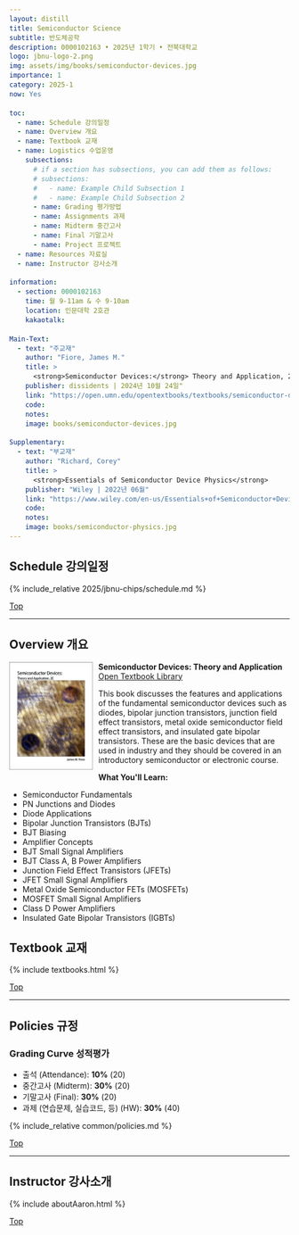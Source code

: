 ```yaml
---
layout: distill
title: Semiconductor Science
subtitle: 반도체공학
description: 0000102163 • 2025년 1학기 • 전북대학교
logo: jbnu-logo-2.png
img: assets/img/books/semiconductor-devices.jpg
importance: 1
category: 2025-1
now: Yes

toc:
  - name: Schedule 강의일정
  - name: Overview 개요
  - name: Textbook 교재
  - name: Logistics 수업운영
    subsections:
      # if a section has subsections, you can add them as follows:
      # subsections:
      #   - name: Example Child Subsection 1
      #   - name: Example Child Subsection 2
      - name: Grading 평가방법
      - name: Assignments 과제
      - name: Midterm 중간고사
      - name: Final 기말고사
      - name: Project 프로젝트
  - name: Resources 자료실
  - name: Instructor 강사소개

information:
  - section: 0000102163
    time: 월 9-11am & 수 9-10am
    location: 인문대학 2호관
    kakaotalk:

Main-Text:
  - text: "주교재"
    author: "Fiore, James M."
    title: >
      <strong>Semiconductor Devices:</strong> Theory and Application, 2nd Edition
    publisher: dissidents | 2024년 10월 24일"
    link: "https://open.umn.edu/opentextbooks/textbooks/semiconductor-devices-theory-and-application"
    code:
    notes:
    image: books/semiconductor-devices.jpg

Supplementary:
  - text: "부교재"
    author: "Richard, Corey"
    title: >
      <strong>Essentials of Semiconductor Device Physics</strong>
    publisher: "Wiley | 2022년 06월"
    link: "https://www.wiley.com/en-us/Essentials+of+Semiconductor+Device+Physics-p-9781119884132"
    code:
    notes:
    image: books/semiconductor-physics.jpg
---
```


## Schedule 강의일정

{% include_relative 2025/jbnu-chips/schedule.md %}

<a class="btncv" href="#">Top</a>

---

## Overview 개요

<img style="float: left; width: 150px; margin: 0 10px 10px 0;" src="/assets/img/books/semiconductor-devices.jpg" />

<strong>Semiconductor Devices: Theory and Application</strong> <a href="https://open.umn.edu/opentextbooks/textbooks/semiconductor-devices-theory-and-application">Open Textbook Library</a>

This book discusses the features and applications of the fundamental semiconductor devices such as diodes, bipolar junction transistors, junction field effect transistors, metal oxide semiconductor field effect transistors, and insulated gate bipolar transistors. These are the basic devices that are used in industry and they should be covered in an introductory semiconductor or electronic course.

**What You'll Learn:**

- Semiconductor Fundamentals
- PN Junctions and Diodes
- Diode Applications
- Bipolar Junction Transistors (BJTs)
- BJT Biasing
- Amplifier Concepts
- BJT Small Signal Amplifiers
- BJT Class A, B Power Amplifiers
- Junction Field Effect Transistors (JFETs)
- JFET Small Signal Amplifiers
- Metal Oxide Semiconductor FETs (MOSFETs)
- MOSFET Small Signal Amplifiers
- Class D Power Amplifiers
- Insulated Gate Bipolar Transistors (IGBTs)

## Textbook 교재

{% include textbooks.html %}

<a class="btncv" href="#">Top</a>

---

## Policies 규정

### Grading Curve 성적평가

- 출석 (Attendance): **10%** (20)
- 중간고사 (Midterm): **30%** (20)
- 기말고사 (Final): **30%** (20)
- 과제 (연습문제, 실습코드, 등) (HW): **30%** (40)

{% include_relative common/policies.md %}

<a class="btncv" href="#">Top</a>

---

## Instructor 강사소개

{% include aboutAaron.html %}

<a class="btncv" href="#">Top</a>
